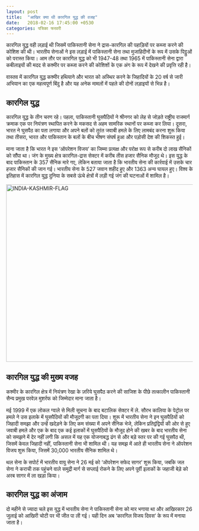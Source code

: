 ```yaml
---
layout: post
title:  "आखिर क्या थी कारगिल युद्ध की वजह"
date:   2018-02-16 17:45:00 +0530
categories: पत्रिका फरवरी
---
```



कारगिल युद्ध वही लड़ाई थी जिसमें पाकिस्तानी सेना ने द्रास-कारगिल की पहाड़ियों पर कब्जा करने की कोशिश की थी। भारतीय सेनाओं ने इस लड़ाई में पाकिस्तानी सेना तथा मुजाहिदीनों के रूप में उसके पिट्ठुओं को परास्त किया। आम तौर पर कारगिल युद्ध को भी 1947-48 तथा 1965 में पाकिस्तानी सेना द्वारा कबीलाइयों की मदद से कश्मीर पर कब्जा करने की कोशिशों के एक अंग के रूप में देखने की प्रवृत्ति रही है।

वास्तव में कारगिल युद्ध कश्मीर हथियाने और भारत को अस्थिर करने के जिहादियों के 20 वर्ष से जारी अभियान का एक महत्वपूर्ण बिंदु है और यह अनेक मामलों में पहले की दोनों लड़ाइयों से भिन्न है।

कारगिल युद्ध
---

कारगिल युद्ध के तीन चरण रहे। पहला, पाकिस्तानी घुसपैठियों ने श्रीनगर को लेह से जोड़ते राष्ट्रीय राजमार्ग क्रमाक एक पर नियंत्रण स्थापित करने के मकसद से अहम सामरिक स्थानों पर कब्जा कर लिया। दूसरा, भारत ने घुसपैठ का पता लगाया और अपने बलों को तुरंत जवाबी हमले के लिए लामबंद करना शुरू किया तथा तीसरा, भारत और पाकिस्तान के बलों के बीच भीषण संघर्ष हुआ और पड़ोसी देश की शिकस्त हुई।

माना जाता है कि भारत ने इस ‘ऑपरेशन विजय’ का जिम्मा प्रत्यक्ष और परोक्ष रूप से करीब दो लाख सैनिकों को सौंपा था। जंग के मुख्य क्षेत्र कारगिल-द्रास सेक्टर में करीब तीस हजार सैनिक मौजूद थे। इस युद्ध के बाद पाकिस्तान के 357 सैनिक मारे गए, लेकिन बताया जाता है कि भारतीय सेना की कार्रवाई में उसके चार हजार सैनिकों की जान गई। भारतीय सेना के 527 जवान शहीद हुए और 1363 अन्य घायल हुए। विश्व के इतिहास में कारगिल युद्ध दुनिया के सबसे ऊंचे क्षेत्रों में लड़ी गई जंग की घटनाओं में शामिल है।

<a data-flickr-embed="true"  href="https://www.flickr.com/photos/156282391@N07/40262271101/in/album-72157663692120117/" title="INDIA-KASHMIR-FLAG"><img src="https://farm5.staticflickr.com/4761/40262271101_8e42712c93_b.jpg" width="700" height="478" alt="INDIA-KASHMIR-FLAG"></a><script async src="//embedr.flickr.com/assets/client-code.js" charset="utf-8"></script>

कारगिल युद्ध की मुख्य वजह
---

कश्मीर के कारगिल क्षेत्र में नियंत्रण रेखा के ज़रिये घुसपैठ करने की साजिश के पीछे तत्कालीन पाकिस्तानी सैन्य प्रमुख परवेज़ मुशर्रफ को जिम्मेदार माना जाता है।

मई 1999 में एक लोकल ग्वाले से मिली सूचना के बाद बटालिक सेक्टर में ले. सौरभ कालिया के पेट्रोल पर हमले ने उस इलाके में घुसपैठियों की मौजूदगी का पता दिया। शुरू में भारतीय सेना ने इन घुसपैठियों को जिहादी समझा और उन्हें खदेड़ने के लिए कम संख्या में अपने सैनिक भेजे, लेकिन प्रतिद्वंद्वियों की ओर से हुए जवाबी हमले और एक के बाद एक कई इलाकों में घुसपैठियों के मौजूद होने की खबर के बाद भारतीय सेना को समझने में देर नहीं लगी कि असल में यह एक योजनाबद्ध ढंग से और बड़े स्तर पर की गई घुसपैठ थी, जिसमें केवल जिहादी नहीं, पाकिस्तानी सेना भी शामिल थी। यह समझ में आते ही भारतीय सेना ने ऑपरेशन विजय शुरू किया, जिसमें 30,000 भारतीय सैनिक शामिल थे।

थल सेना के सपोर्ट में भारतीय वायु सेना ने 26 मई को ‘ऑपरेशन सफेद सागर’ शुरू किया, जबकि जल सेना ने कराची तक पहुंचने वाले समुद्री मार्ग से सप्लाई रोकने के लिए अपने पूर्वी इलाकों के जहाजी बेड़े को अरब सागर में ला खड़ा किया।

कारगिल युद्ध का अंजाम
---

दो महीने से ज्यादा चले इस युद्ध में भारतीय सेना ने पाकिस्तानी सेना को मार भगाया था और आखिरकार 26 जुलाई को आखिरी चोटी पर भी जीत पा ली गई। यही दिन अब ‘कारगिल विजय दिवस’ के रूप में मनाया जाता है।
